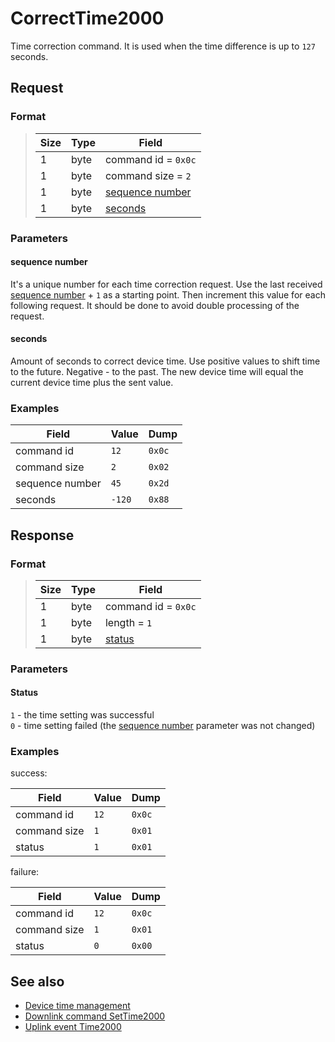 # CorrectTime2000

Time correction command.
It is used when the time difference is up to `127` seconds.


## Request

### Format

>  Size | Type | Field
> ------|------|-------
>  1    | byte | command id = `0x0c`
>  1    | byte | command size = `2`
>  1    | byte | [sequence number](#sequence-number)
>  1    | byte | [seconds](#seconds)

### Parameters

#### **sequence number**

It's a unique number for each time correction request.
Use the last received [sequence number](./uplink/Time2000.md#sequence-number) + `1` as a starting point.
Then increment this value for each following request.
It should be done to avoid double processing of the request.

#### **seconds**

Amount of seconds to correct device time.
Use positive values to shift time to the future. Negative - to the past.
The new device time will equal the current device time plus the sent value.


### Examples

 Field           | Value  | Dump
-----------------|--------|------
 command id      | `12`   | `0x0c`
 command size    | `2`    | `0x02`
 sequence number | `45`   | `0x2d`
 seconds         | `-120` | `0x88`


## Response

### Format

>  Size | Type | Field
> ------|------|-------
>  1    | byte | command id = `0x0c`
>  1    | byte | length = `1`
>  1    | byte | [status](#status)

### Parameters

#### Status

`1` - the time setting was successful <br>
`0` - time setting failed (the [sequence number](#sequence-number) parameter was not changed)

### Examples

success:

 Field        | Value | Dump
--------------|-------|------
 command id   | `12`  | `0x0c`
 command size | `1`   | `0x01`
 status       | `1`   | `0x01`

failure:

 Field        | Value | Dump
--------------|-------|------
 command id   | `12`  | `0x0c`
 command size | `1`   | `0x01`
 status       | `0`   | `0x00`


## See also

* [Device time management](../basics.md#device-time-management)
* [Downlink command SetTime2000](../commands/SetTime2000.md)
* [Uplink event Time2000](../commands/uplink/Time2000.md)
